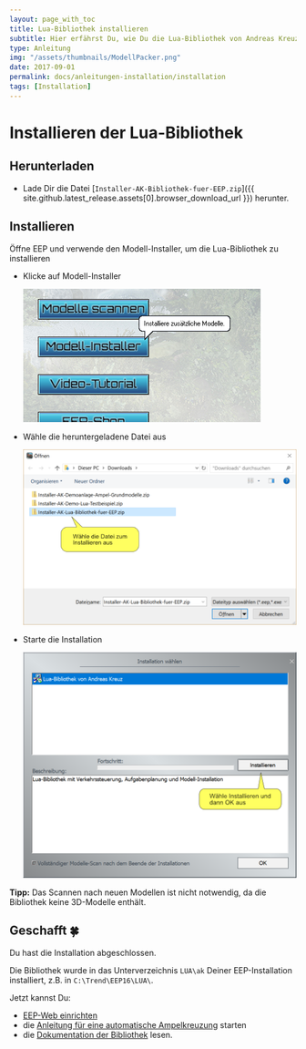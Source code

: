 ```yaml
---
layout: page_with_toc
title: Lua-Bibliothek installieren
subtitle: Hier erfährst Du, wie Du die Lua-Bibliothek von Andreas Kreuz herunterladen und direkt in EEP installieren kannst.
type: Anleitung
img: "/assets/thumbnails/ModellPacker.png"
date: 2017-09-01
permalink: docs/anleitungen-installation/installation
tags: [Installation]
---
```


# Installieren der Lua-Bibliothek

## Herunterladen

- Lade Dir die Datei [`Installer-AK-Bibliothek-fuer-EEP.zip`]({{ site.github.latest_release.assets[0].browser_download_url }}) herunter.

## Installieren

Öffne EEP und verwende den Modell-Installer, um die Lua-Bibliothek zu installieren

- Klicke auf Modell-Installer

  ![BILD](../../assets/tutorial/installation/Installation-Modell-Installer.png)

- Wähle die heruntergeladene Datei aus

  ![BILD](../../assets/tutorial/installation/Installation-Datei-waehlen.png)

- Starte die Installation

  ![BILD](../../assets/tutorial/installation/Installation-Modell-installieren.png)

**Tipp:** Das Scannen nach neuen Modellen ist nicht notwendig, da die Bibliothek keine 3D-Modelle enthält.

## Geschafft 🍀

Du hast die Installation abgeschlossen.

Die Bibliothek wurde in das Unterverzeichnis `LUA\ak` Deiner EEP-Installation installiert, z.B. in `C:\Trend\EEP16\LUA\`.

Jetzt kannst Du:

- [EEP-Web einrichten](../anleitungen-installation/einrichten-von-eep-web)
- die [Anleitung für eine automatische Ampelkreuzung](../anleitungen-ampelkreuzung/ampelkreuzung) starten
- die [Dokumentation der Bibliothek](../lua/ak/) lesen.
